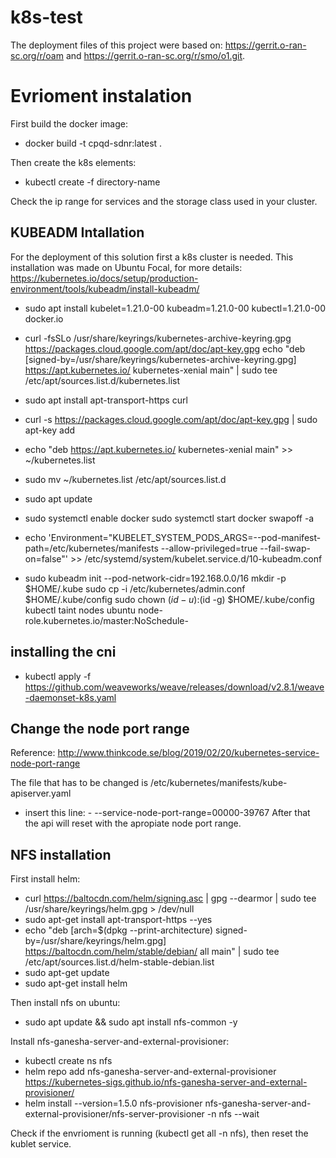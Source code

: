# k8s-test
The deployment files of this project were based on: https://gerrit.o-ran-sc.org/r/oam and https://gerrit.o-ran-sc.org/r/smo/o1.git.

# Evrioment instalation

First build the docker image:
- docker build -t cpqd-sdnr:latest .

Then create the k8s elements:
- kubectl create -f directory-name

Check the ip range for services and the storage class used in your cluster.

KUBEADM Intallation
--------------------- 
For the deployment of this solution first a k8s cluster is needed.
This installation was made on Ubuntu Focal, for more details: https://kubernetes.io/docs/setup/production-environment/tools/kubeadm/install-kubeadm/

- sudo apt install kubelet=1.21.0-00 kubeadm=1.21.0-00 kubectl=1.21.0-00 docker.io

- curl -fsSLo /usr/share/keyrings/kubernetes-archive-keyring.gpg https://packages.cloud.google.com/apt/doc/apt-key.gpg
  echo "deb [signed-by=/usr/share/keyrings/kubernetes-archive-keyring.gpg] https://apt.kubernetes.io/ kubernetes-xenial main" | sudo tee                   /etc/apt/sources.list.d/kubernetes.list

- sudo apt install apt-transport-https curl

- curl -s https://packages.cloud.google.com/apt/doc/apt-key.gpg | sudo apt-key add

- echo "deb https://apt.kubernetes.io/ kubernetes-xenial main" >> ~/kubernetes.list

- sudo mv ~/kubernetes.list /etc/apt/sources.list.d

- sudo apt update

- sudo systemctl enable docker
  sudo systemctl start docker
  swapoff -a

- echo 'Environment="KUBELET_SYSTEM_PODS_ARGS=--pod-manifest-path=/etc/kubernetes/manifests --allow-privileged=true --fail-swap-on=false"' >>                     /etc/systemd/system/kubelet.service.d/10-kubeadm.conf
      
- sudo kubeadm init --pod-network-cidr=192.168.0.0/16
  mkdir -p $HOME/.kube
  sudo cp -i /etc/kubernetes/admin.conf $HOME/.kube/config
  sudo chown $(id -u):$(id -g) $HOME/.kube/config
  kubectl taint nodes ubuntu node-role.kubernetes.io/master:NoSchedule-

installing the cni
--------------------------
- kubectl apply -f https://github.com/weaveworks/weave/releases/download/v2.8.1/weave-daemonset-k8s.yaml

Change the node port range
---------------------------
Reference: http://www.thinkcode.se/blog/2019/02/20/kubernetes-service-node-port-range

The file that has to be changed is /etc/kubernetes/manifests/kube-apiserver.yaml
- insert this line: - --service-node-port-range=00000-39767
After that the api will reset with the apropiate node port range.

NFS installation
---------------------------
First install helm:

- curl https://baltocdn.com/helm/signing.asc | gpg --dearmor | sudo tee /usr/share/keyrings/helm.gpg > /dev/null
- sudo apt-get install apt-transport-https --yes
- echo "deb [arch=$(dpkg --print-architecture) signed-by=/usr/share/keyrings/helm.gpg] https://baltocdn.com/helm/stable/debian/ all main" | sudo tee         /etc/apt/sources.list.d/helm-stable-debian.list
- sudo apt-get update
- sudo apt-get install helm

Then install nfs on ubuntu:
- sudo apt update && sudo apt install nfs-common -y

Install nfs-ganesha-server-and-external-provisioner:
- kubectl create ns nfs
- helm repo add nfs-ganesha-server-and-external-provisioner https://kubernetes-sigs.github.io/nfs-ganesha-server-and-external-provisioner/
- helm install --version=1.5.0 nfs-provisioner nfs-ganesha-server-and-external-provisioner/nfs-server-provisioner -n nfs --wait

Check if the envrioment is running (kubectl get all -n nfs), then reset the kublet service.
